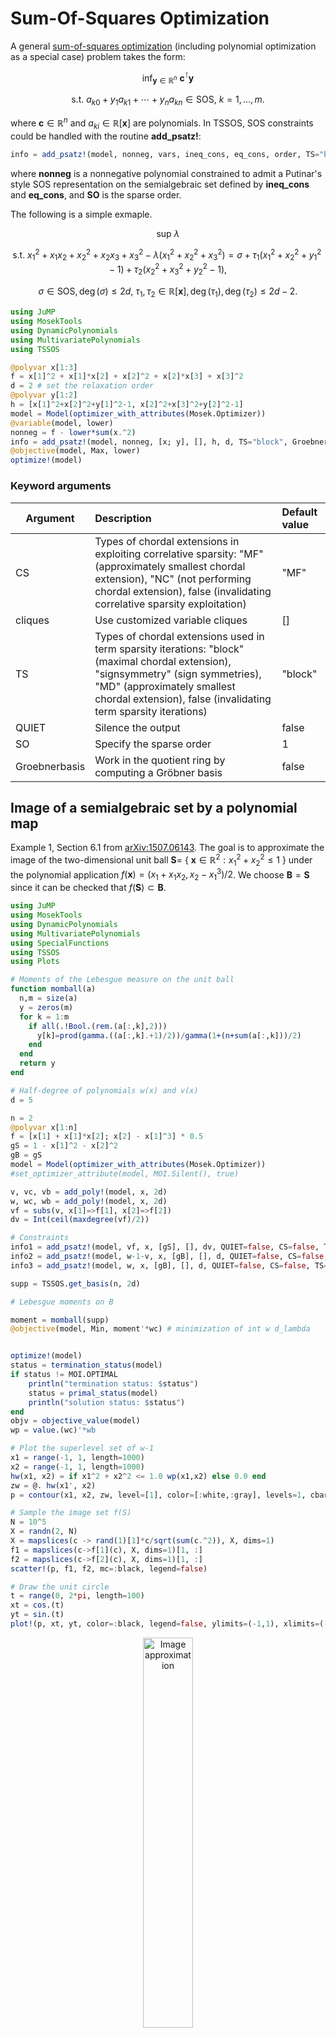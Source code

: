 # Sum-Of-Squares Optimization

A general [sum-of-squares optimization](https://en.wikipedia.org/wiki/Sum-of-squares_optimization) (including polynomial optimization as a special case) problem takes the form:

$$\mathrm{inf}_{\mathbf{y}\in\mathbb{R}^n}\ \mathbf{c}^{\intercal}\mathbf{y}$$

$$\mathrm{s.t.}\ a_{k0}+y_1a_{k1}+\cdots+y_na_{kn}\in\mathrm{SOS},\ k=1,\ldots,m.$$

where $\mathbf{c}\in\mathbb{R}^n$ and $a_{ki}\in\mathbb{R}[\mathbf{x}]$ are polynomials. In TSSOS, SOS constraints could be handled with the routine **add_psatz!**:

```Julia
info = add_psatz!(model, nonneg, vars, ineq_cons, eq_cons, order, TS="block", SO=1, Groebnerbasis=false)
```
where **nonneg** is a nonnegative polynomial constrained to admit a Putinar's style SOS representation on the semialgebraic set defined by **ineq_cons** and **eq_cons**, and **SO** is the sparse order.

The following is a simple exmaple.

$$\mathrm{sup}\ \lambda$$

$$\mathrm{s.t.}\ x_1^2 + x_1x_2 + x_2^2 + x_2x_3 + x_3^2 - \lambda(x_1^2+x_2^2+x_3^2)=\sigma+\tau_1(x_1^2+x_2^2+y_1^2-1)+\tau_2(x_2^2+x_3^2+y_2^2-1),$$

$$\sigma\in\mathrm{SOS},\deg(\sigma)\le2d,\ \tau_1,\tau_2\in\mathbb{R}[\mathbf{x}],\deg(\tau_1),\deg(\tau_2)\le2d-2.$$

```Julia
using JuMP
using MosekTools
using DynamicPolynomials
using MultivariatePolynomials
using TSSOS

@polyvar x[1:3]
f = x[1]^2 + x[1]*x[2] + x[2]^2 + x[2]*x[3] + x[3]^2
d = 2 # set the relaxation order
@polyvar y[1:2]
h = [x[1]^2+x[2]^2+y[1]^2-1, x[2]^2+x[3]^2+y[2]^2-1]
model = Model(optimizer_with_attributes(Mosek.Optimizer))
@variable(model, lower)
nonneg = f - lower*sum(x.^2)
info = add_psatz!(model, nonneg, [x; y], [], h, d, TS="block", Groebnerbasis=true)
@objective(model, Max, lower)
optimize!(model)
```

### Keyword arguments
Argument | Description | Default value
--- | :--- | :---
CS | Types of chordal extensions in exploiting correlative sparsity: "MF" (approximately smallest chordal extension), "NC" (not performing chordal extension), false (invalidating correlative sparsity exploitation) | "MF"
cliques | Use customized variable cliques | []
TS | Types of chordal extensions used in term sparsity iterations: "block"(maximal chordal extension), "signsymmetry" (sign symmetries), "MD" (approximately smallest chordal extension), false (invalidating term sparsity iterations) | "block"
QUIET | Silence the output| false
SO | Specify the sparse order | 1
Groebnerbasis | Work in the quotient ring by computing a Gröbner basis | false

## Image of a semialgebraic set by a polynomial map
Example 1, Section 6.1 from [arXiv:1507.06143](https://arxiv.org/pdf/1507.06143). 
The goal is to approximate the image of the two-dimensional unit ball $\mathbf{S} =$ { $\mathbf{x} \in \mathbb{R}^2 : x_1^2 + x_2^2 \leq 1$ } under the polynomial application $f(\mathbf{x})=(x_1+x_1 x_2, x_2-x_1^3)/2$. 
We choose $\mathbf{B}=\mathbf{S}$ since it can be checked that $f(\mathbf{S}) \subset \mathbf{B}$. 


```Julia
using JuMP
using MosekTools
using DynamicPolynomials
using MultivariatePolynomials
using SpecialFunctions
using TSSOS
using Plots

# Moments of the Lebesgue measure on the unit ball
function momball(a)
  n,m = size(a)
  y = zeros(m)
  for k = 1:m
    if all(.!Bool.(rem.(a[:,k],2)))
      y[k]=prod(gamma.((a[:,k].+1)/2))/gamma(1+(n+sum(a[:,k]))/2)
    end
  end
  return y
end

# Half-degree of polynomials w(x) and v(x)
d = 5

n = 2
@polyvar x[1:n] 
f = [x[1] + x[1]*x[2]; x[2] - x[1]^3] * 0.5
gS = 1 - x[1]^2 - x[2]^2
gB = gS
model = Model(optimizer_with_attributes(Mosek.Optimizer))
#set_optimizer_attribute(model, MOI.Silent(), true)

v, vc, vb = add_poly!(model, x, 2d)
w, wc, wb = add_poly!(model, x, 2d)
vf = subs(v, x[1]=>f[1], x[2]=>f[2])
dv = Int(ceil(maxdegree(vf)/2))

# Constraints
info1 = add_psatz!(model, vf, x, [gS], [], dv, QUIET=false, CS=false, TS=false, Groebnerbasis=false) # v o f >= 0 on S
info2 = add_psatz!(model, w-1-v, x, [gB], [], d, QUIET=false, CS=false, TS=false, Groebnerbasis=false) # w >= v + 1 on B
info3 = add_psatz!(model, w, x, [gB], [], d, QUIET=false, CS=false, TS=false, Groebnerbasis=false) # w >= 0 on B

supp = TSSOS.get_basis(n, 2d)

# Lebesgue moments on B

moment = momball(supp)
@objective(model, Min, moment'*wc) # minimization of int w d_lambda


optimize!(model)
status = termination_status(model)
if status != MOI.OPTIMAL
    println("termination status: $status")
    status = primal_status(model)
    println("solution status: $status")
end
objv = objective_value(model)
wp = value.(wc)'*wb

# Plot the superlevel set of w-1
x1 = range(-1, 1, length=1000)
x2 = range(-1, 1, length=1000)
hw(x1, x2) = if x1^2 + x2^2 <= 1.0 wp(x1,x2) else 0.0 end
zw = @. hw(x1', x2)
p = contour(x1, x2, zw, level=[1], color=[:white,:gray], levels=1, cbar=false, grid=false, fill=true)

# Sample the image set f(S)
N = 10^5
X = randn(2, N)
X = mapslices(c -> rand(1)[1]*c/sqrt(sum(c.^2)), X, dims=1)
f1 = mapslices(c->f[1](c), X, dims=1)[1, :]
f2 = mapslices(c->f[2](c), X, dims=1)[1, :]
scatter!(p, f1, f2, mc=:black, legend=false)

# Draw the unit circle
t = range(0, 2*pi, length=100)
xt = cos.(t)
yt = sin.(t)
plot!(p, xt, yt, color=:black, legend=false, ylimits=(-1,1), xlimits=(-1,1), aspect_ratio=:equal)
```

<p align="center">
<img src="https://homepages.laas.fr/vmagron/files/tssos/image5.png" alt="Image approximation" style="width:40%; border:0;">
</p>

The black dots correspond to the image set of the points obtained by uniform sampling of $\mathbf{S}$ under $f$. 
The outer approximation obtained at the 5-th relaxation order is represented in light gray.

## Region of attraction of the Van der Pol oscillator
Section 9.2 from [arXiv:1208.1751](https://arxiv.org/abs/1208.1751). 
The goal is to approximate the region of attraction of the uncontrolled reversed-time Van der Pol oscillator given by 

$$\dot{x}_1 = -2 x_2$$ 

$$\dot{x}_2 = 0.8 x_1 + 10 (x_1^2-0.21)x_2$$

with general state constraints $\mathbf{X}=[-1.2, 1.2]^2$, terminal state constraints $\mathbf{X}_T =$ { $\mathbf{x} \in \mathbb{R}^2 : x_1^2 + x_2^2 \leq 0.01^2$ }, and final time $T=100$.


```Julia
using JuMP
using MosekTools
using DynamicPolynomials
using MultivariatePolynomials
using TSSOS
using Plots

n = 2
@polyvar x[1:n] t

# Half-degree of polynomials w(x) and v(t,x)
d = 8

# Constraint set X = {x : ||x||_inf <= xb}
xb = 1.2
gx1 = xb^2 - x[1]^2
gx2 = xb^2 - x[2]^2
gX = [gx1; gx2]

# Final time
T = 100

# Dynamics (scaled by final time)
f = -[2*x[2], -0.8*x[1] - 10*(x[1]^2 - 0.20)*x[2]] * T

# X_T
gxT = (0.1^2 - x'*x)

model = Model(optimizer_with_attributes(Mosek.Optimizer))
set_optimizer_attribute(model, MOI.Silent(), true)

# Define polynomials w(x) and v(t,x)
v, vc, vb = add_poly!(model, [x;t], 2d)
w, wc, wb = add_poly!(model, x, 2d)
Lv = sum([f;1] .* differentiate(v, [x;t]))
dv = Int(ceil(maxdegree(Lv)/2))

# Constraints (Note that the dynamics was scaled by T, so there T = 1)

info1 = add_psatz!(model, -Lv, [x;t], [gX; t*(1-t)], [], dv, QUIET=false, CS=false, TS=false, Groebnerbasis=false) # Lv <= 0 on [0 T] x X
info2 = add_psatz!(model, subs(v,t=>1), x, [gxT], [], d, QUIET=false, CS=false, TS=false, Groebnerbasis=false) # v >= 0 on {T} x X_T
info3 = add_psatz!(model, w-1-subs(v,t=>0), x, gX, [], d, QUIET=false, CS=false, TS=false, Groebnerbasis=false) # w >= v + 1 on {0} x X
info4 = add_psatz!(model, w, x, gX, [], d, QUIET=false, CS=false, TS=false, Groebnerbasis=false) # w >= 0 on X

supp = TSSOS.get_basis(n, 2d)

# Lebesgue moments on X

moment = get_moment(n, supp, -xb*ones(n), xb*ones(n))
@objective(model, Min, moment'*wc) # minimization of int w d_lambda

optimize!(model)
status = termination_status(model)
if status != MOI.OPTIMAL
    println("termination status: $status")
    status = primal_status(model)
    println("solution status: $status")
end
objv = objective_value(model)


# Plots

# Plot the superlevel set of v
vp = subs(value.(vc)'*vb, t=>0)
wp = value.(wc)'*wb

x1 = range(-xb, xb, length=1000)
x2 = range(-xb, xb, length=1000)
hw(x1,x2) = wp(x1, x2)
hv(x1,x2) = max(vp(x1,x2), -0.1)
zw = @. hw(x1', x2)
zv = @. hv(x1', x2)

p = contour(x1, x2, zv, level=[0], color=[:white,:gray], levels=1, cbar=false,grid=false,fill=true, ylimits=(-xb,xb), xlimits=(-xb,xb), aspect_ratio=:equal)

# Simulate trajectory with reversed time to get the boundary of the true ROA
using DifferentialEquations

roafun(X, p, t) = [2*X[2]; -0.8*X[1] - 10*(X[1]^2-0.21)*X[2]]
prob = ODEProblem(roafun, [0.1;0.1], (0.0,100.0))
solode = solve(prob,DP5(), reltol=1e-8, abstol=1e-8)
xt = map(v -> v[1], solode.u)
yt = map(v -> v[2], solode.u)

plot!(p, xt[1500:end], yt[1500:end], color=:black, legend=false, ylimits=(-xb,xb), xlimits=(-xb,xb), aspect_ratio=:equal)
```

<p align="center">
<img src="https://homepages.laas.fr/vmagron/files/tssos/roa8.png" alt="Image approximation" style="width:40%; border:0;">
</p>

The black curve corresponds to the boundary of the true region of attraction. 
The outer approximation obtained at the 8-th relaxation order is represented in light gray.


## Methods
```@docs
add_psatz!
add_poly!
add_SOS!
```

